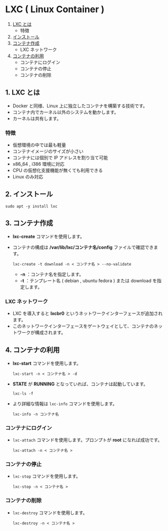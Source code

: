 # LXC ( Linux Container )
1. [LXC とは](#anchor1)
   - 特徴
2. [インストール](#anchor2)
3. [コンテナ作成](#anchor3)
   - LXC ネットワーク
4. [コンテナの利用](#anchor4)
   - コンテナにログイン
   - コンテナの停止
   - コンテナの削除

<a id="anchor1"></a>

## 1. LXC とは
 - Docker と同様、Linux 上に独立したコンテナを構築する技術です。
 - コンテナ内でカーネル以外のシステムを動かします。
 - カーネルは共有します。

### 特徴
 - 仮想環境の中では最も軽量
 - コンテナイメージのサイズが小さい
 - コンテナには個別で IP アドレスを割り当て可能
 - x86_64 , i386 環境に対応
 - CPU の仮想化支援機能が無くても利用できる
 - Linux のみ対応

<a id="anchor2"></a>

## 2. インストール

 ```:コマンド
 sudo apt -y install lxc
 ```

<a id="anchor3"></a>

## 3. コンテナ作成
 - **lxc-create** コマンドを使用します。
 - コンテナの構成は **/var/lib/lxc/コンテナ名/config** ファイルで確認できます。

    ```:コマンド
    lxc-create -t download -n < コンテナ名 > --no-validate
    ```
    - **-n** ：コンテナ名を指定します。
    - **-t** ：テンプレート名 ( debian , ubuntu fedora ) または download を指定します。

### LXC ネットワーク
 - LXC を導入すると **lxcbr0** というネットワークインターフェースが追加されます。
 - このネットワークインターフェースをゲートウェイとして、コンテナのネットワークが構成されます。

<a id="anchor4"></a>

## 4. コンテナの利用
 - **lxc-start** コマンドを使用します。

    ```:コマンド
    lxc-start -n < コンテナ名 > -d
    ```

 - **STATE** が **RUNNING** となっていれば、コンテナは起動しています。

    ```:コマンド
    lxc-ls -f
    ```

 - より詳細な情報は ` lxc-info ` コマンドを使用します。

    ```:コマンド
    lxc-info -n コンテナ名
    ```

### コンテナにログイン
 - ` lxc-attach ` コマンドを使用します。プロンプトが **root** になれば成功です。

    ```:コマンド
    lxc-attach -n < コンテナ名 >
    ```

### コンテナの停止
 - ` lxc-stop ` コマンドを使用します。

    ```:コマンド
    lxc-stop -n < コンテナ名 >
    ```

### コンテナの削除
 - ` lxc-destroy ` コマンドを使用します。

    ```:コマンド
    lxc-destroy -n < コンテナ名 >
    ```
